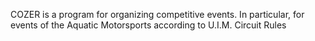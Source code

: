 COZER is a program for organizing competitive events. In particular, for events of the Aquatic Motorsports according to U.I.M. Circuit Rules